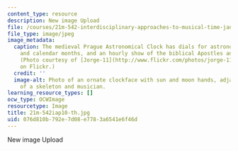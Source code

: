 ```yaml
---
content_type: resource
description: New image Upload
file: /courses/21m-542-interdisciplinary-approaches-to-musical-time-january-iap-2010/076d810b792e7d08e7783a6541e6f46d_21m-542iap10-th.jpg
file_type: image/jpeg
image_metadata:
  caption: The medieval Prague Astronomical Clock has dials for astronomical details
    and calendar months, and an hourly show of the biblical Apostles and other figures.
    (Photo courtesy of [Jorge-11](http://www.flickr.com/photos/jorge-11/2503849807)
    on Flickr.)
  credit: ''
  image-alt: Photo of an ornate clockface with sun and moon hands, adjacent to statues
    of a skeleton and musician.
learning_resource_types: []
ocw_type: OCWImage
resourcetype: Image
title: 21m-542iap10-th.jpg
uid: 076d810b-792e-7d08-e778-3a6541e6f46d
---
```

New image Upload

